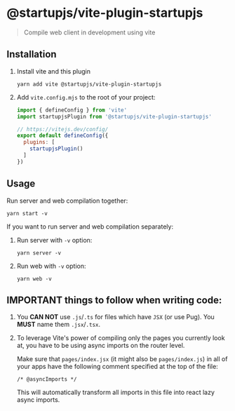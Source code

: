 # @startupjs/vite-plugin-startupjs

> Compile web client in development using vite

## Installation

1. Install vite and this plugin

    ```
    yarn add vite @startupjs/vite-plugin-startupjs
    ```

2. Add `vite.config.mjs` to the root of your project:

    ```js
    import { defineConfig } from 'vite'
    import startupjsPlugin from '@startupjs/vite-plugin-startupjs'

    // https://vitejs.dev/config/
    export default defineConfig({
      plugins: [
        startupjsPlugin()
      ]
    })
    ```

## Usage

Run server and web compilation together:

```
yarn start -v
```

If you want to run server and web compilation separately:

1. Run server with `-v` option:

    ```
    yarn server -v
    ```

2. Run web with `-v` option:

    ```
    yarn web -v
    ```

## **IMPORTANT** things to follow when writing code:

1. You **CAN NOT** use `.js`/`.ts` for files which have `JSX` (or use Pug). You **MUST** name them `.jsx`/`.tsx`.

2. To leverage Vite's power of compiling only the pages you currently look at, you have to be using async imports on the router level.

    Make sure that `pages/index.jsx` (it might also be `pages/index.js`) in all of your apps have the following comment specified at the top of the file:

    ```
    /* @asyncImports */
    ```

    This will automatically transform all imports in this file into react lazy async imports.
